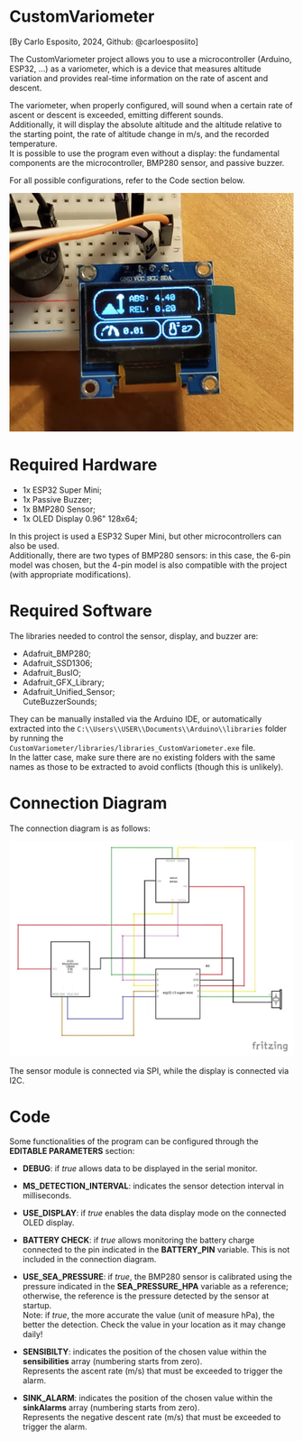 # CustomVariometer

[By Carlo Esposito, 2024, Github: @carloesposiito]


The CustomVariometer project allows you to use a microcontroller (Arduino, ESP32, ...) as a variometer, which is a device that measures altitude variation and provides real-time information on the rate of ascent and descent.


The variometer, when properly configured, will sound when a certain rate of ascent or descent is exceeded, emitting different sounds.<br/>
Additionally, it will display the absolute altitude and the altitude relative to the starting point, the rate of altitude change in m/s, and the recorded temperature.<br/>
It is possible to use the program even without a display: the fundamental components are the microcontroller, BMP280 sensor, and passive buzzer.


For all possible configurations, refer to the Code section below.<br/>


![](https://github.com/carloesposiito/CustomVariometer/blob/main/CustomVariometer/photos/mainScreen_CustomVariometer.png)


# Required Hardware

- 1x ESP32 Super Mini;<br/>
- 1x Passive Buzzer;<br/>
- 1x BMP280 Sensor;<br/>
- 1x OLED Display 0.96" 128x64;


In this project is used a ESP32 Super Mini, but other microcontrollers can also be used.<br/>
Additionally, there are two types of BMP280 sensors: in this case, the 6-pin model was chosen, but the 4-pin model is also compatible with the project (with appropriate modifications).


# Required Software

The libraries needed to control the sensor, display, and buzzer are:<br/>
- Adafruit_BMP280;<br/>
- Adafruit_SSD1306;<br/>
- Adafruit_BusIO;<br/>
- Adafruit_GFX_Library;<br/>
- Adafruit_Unified_Sensor;<br/>
CuteBuzzerSounds;


They can be manually installed via the Arduino IDE, or automatically extracted into the `C:\\Users\\USER\\Documents\\Arduino\\libraries` folder by running the `CustomVariometer/libraries/libraries_CustomVariometer.exe` file.<br/>
In the latter case, make sure there are no existing folders with the same names as those to be extracted to avoid conflicts (though this is unlikely).


# Connection Diagram

The connection diagram is as follows:


![](https://github.com/carloesposiito/CustomVariometer/blob/main/CustomVariometer/scheme/scheme_CustomVariometer.jpg)


The sensor module is connected via SPI, while the display is connected via I2C.


# Code

Some functionalities of the program can be configured through the **EDITABLE PARAMETERS** section:


- **DEBUG**: if _true_ allows data to be displayed in the serial monitor.


- **MS_DETECTION_INTERVAL**: indicates the sensor detection interval in milliseconds.


- **USE_DISPLAY**: if _true_ enables the data display mode on the connected OLED display.


- **BATTERY CHECK**: if _true_ allows monitoring the battery charge connected to the pin indicated in the **BATTERY_PIN** variable. This is not included in the connection diagram.


- **USE_SEA_PRESSURE**: if _true_, the BMP280 sensor is calibrated using the pressure indicated in the **SEA_PRESSURE_HPA** variable as a reference; otherwise, the reference is the pressure detected by the sensor at startup.<br/>
Note: if _true_, the more accurate the value (unit of measure hPa), the better the detection. Check the value in your location as it may change daily!


- **SENSIBILTY**: indicates the position of the chosen value within the **sensibilities** array (numbering starts from zero).<br/>
Represents the ascent rate (m/s) that must be exceeded to trigger the alarm.


- **SINK_ALARM**: indicates the position of the chosen value within the **sinkAlarms** array (numbering starts from zero).<br/>
Represents the negative descent rate (m/s) that must be exceeded to trigger the alarm.
